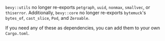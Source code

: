 `bevy::utils` no longer re-exports `petgraph`, `uuid`, `nonmax`, `smallvec`, or `thiserror`. Additionally, `bevy::core` no longer re-exports `bytemuck`'s `bytes_of`, `cast_slice`, `Pod`, and `Zeroable`.

If you need any of these as dependencies, you can add them to your own `Cargo.toml`.
